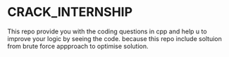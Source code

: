 # CRACK_INTERNSHIP
This repo provide you with the coding questions in cpp and help u to improve your logic by seeing the code.
because this repo include soltuion from brute force appproach to optimise solution.
